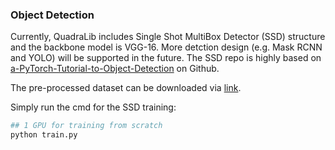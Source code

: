 ### Object Detection

Currently, QuadraLib includes Single Shot MultiBox Detector (SSD) structure and the backbone model is VGG-16. More detction design (e.g. Mask RCNN and YOLO) will be supported in the future. The SSD repo is highly based on [a-PyTorch-Tutorial-to-Object-Detection](https://github.com/sgrvinod/a-PyTorch-Tutorial-to-Object-Detection) on Github. 

The pre-processed dataset can be downloaded via [link](https://drive.google.com/file/d/1_RxZuPjWJ0IDVCt2DJ15dsAmRtF6SwWy/view?usp=sharing). 

Simply run the cmd for the SSD training:

```bash
## 1 GPU for training from scratch
python train.py
``` 